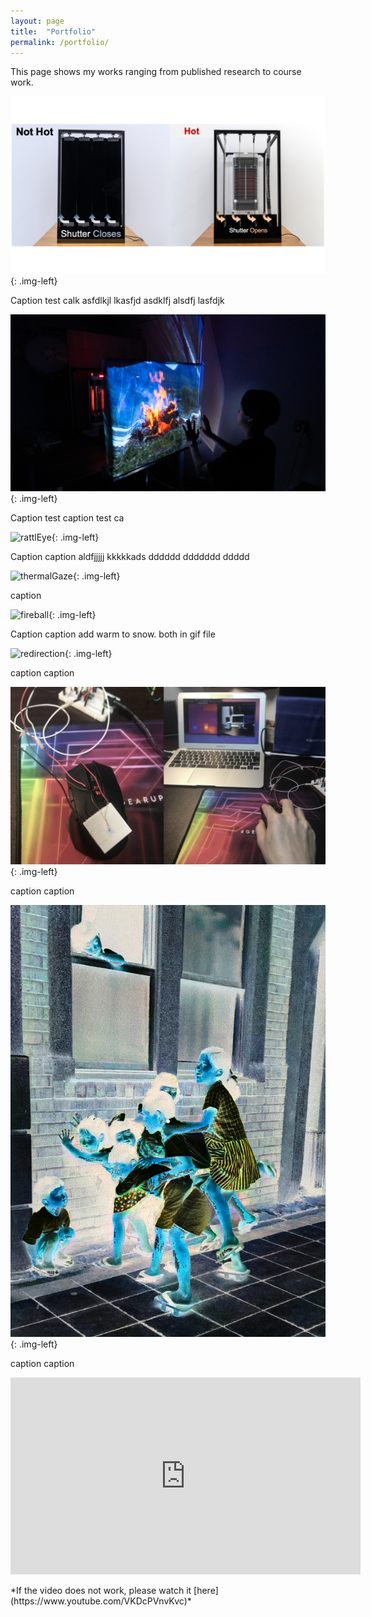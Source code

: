 ```yaml
---
layout: page
title:  "Portfolio"
permalink: /portfolio/
---
```


<link href="{{site.baseurl}}/assets/css/main.css" rel="stylesheet">
This page shows my works ranging from published research to course work.

![thermoBlinds](/assets/images/thermoBlinds.png){: .img-left}
<div class="center">
<p>Caption test calk asfdlkjl lkasfjd asdklfj alsdfj  lasfdjk</p>
</div>

![mesh1](/assets/images/mesh1.png){: .img-left}
<div class="center">
<p>Caption test caption test ca</p>
</div>

![rattlEye](/assets/images/rattlEye.png){: .img-left}
<div class="center">
<p>Caption caption aldfjjjjj kkkkkads dddddd ddddddd ddddd</p>
</div>

![thermalGaze](/assets/images/thermalGaze.png){: .img-left}
<div class="center">
<p>caption</p>
</div>

![fireball](/assets/images/fireball.png){: .img-left}
<div class="center">
<p>Caption caption add warm to snow. both in gif file</p>
</div>

![redirection](/assets/images/redirection.png){: .img-left}
<div class="center">
caption caption
</div>

![therMouse](/assets/images/therMouse.png){: .img-left}
<div class="center">
caption caption
</div>

![colorization](/assets/images/colorization.gif){: .img-left}
<div class="center">
caption caption
</div>

<p align="left">
<iframe width="560" height="315" src="https://www.youtube.com/embed/VKDcPVnvKvc" title="YouTube video player" frameborder="0" allow="accelerometer; autoplay; clipboard-write; encrypted-media; gyroscope; picture-in-picture" allowfullscreen></iframe>
</p>
*If the video does not work, please watch it [here](https://www.youtube.com/VKDcPVnvKvc)*

<script src="{{site.baseurl}}/assets/js/main.js"></script>
